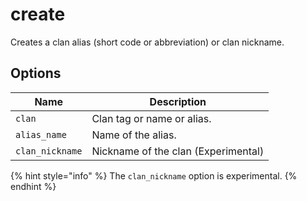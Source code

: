 # create

Creates a clan alias (short code or abbreviation) or clan nickname.

## Options

| Name            | Description                         |
| --------------- | ----------------------------------- |
| `clan`          | Clan tag or name or alias.          |
| `alias_name`    | Name of the alias.                  |
| `clan_nickname` | Nickname of the clan (Experimental) |

{% hint style="info" %}
The `clan_nickname` option is experimental.
{% endhint %}
